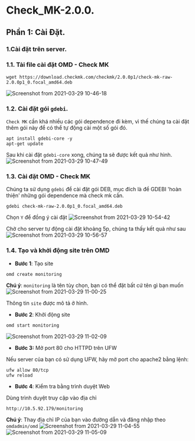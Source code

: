 # Check_MK-2.0.0.
## Phần 1: Cài Đặt.
### 1.Cài đặt trên server.
### 1.1. Tải file cài đặt OMD - Check MK
```
wget https://download.checkmk.com/checkmk/2.0.0p1/check-mk-raw-2.0.0p1_0.focal_amd64.deb
```
![Screenshot from 2021-03-29 10-46-18](https://user-images.githubusercontent.com/71110126/112784480-0b02a800-907c-11eb-8e23-a730039c6091.png)

### 1.2. Cài đặt gói `gdebi`.
`Check MK` cần khá nhiều các gói dependence đi kèm, vì thế chúng ta cài đặt thêm gói này để có thể tự động cài một số gói đó.
```
apt install gdebi-core -y
apt-get update
```
Sau khi cài đặt `gdebi-core` xong, chúng ta sẽ được kết quả như hình.
![Screenshot from 2021-03-29 10-47-49](https://user-images.githubusercontent.com/71110126/112784622-5c129c00-907c-11eb-88ce-1c2d82bd7f9b.png)

### 1.3. Cài đặt OMD - Check MK
Chúng ta sử dụng `gdebi` để cài đặt gói DEB, mục đích là để GDEBI 'hoàn thiện' những gói dependence mà check mk cần.
```
gdebi check-mk-raw-2.0.0p1_0.focal_amd64.deb
```
Chọn `Y` để đồng ý cài đặt
![Screenshot from 2021-03-29 10-54-42](https://user-images.githubusercontent.com/71110126/112784999-2f12b900-907d-11eb-910b-48affb2fcd4e.png)

Chờ cho server tự động cài đặt khoảng 5p, chúng ta thấy kết quả như sau
![Screenshot from 2021-03-29 10-56-57](https://user-images.githubusercontent.com/71110126/112785135-80bb4380-907d-11eb-90d9-455a4b75de7a.png)

### 1.4. Tạo và khởi động site trên OMD
- **Bước 1**: Tạo site
```
omd create monitoring
```
**Chú ý**: `monitoring` là tên tùy chọn, bạn có thể đặt bất cứ tên gì bạn muốn
![Screenshot from 2021-03-29 11-00-25](https://user-images.githubusercontent.com/71110126/112785365-050dc680-907e-11eb-95b2-230cbdffd47e.png)

Thông tin `site` được mô tả ở hình.
   
- **Bước 2**: Khởi động site

```
omd start monitoring
```
![Screenshot from 2021-03-29 11-02-09](https://user-images.githubusercontent.com/71110126/112785458-3b4b4600-907e-11eb-9a50-d8ac35aba0e6.png)
- **Bước 3:** Mở port 80 cho HTTPD trên UFW

Nếu server của bạn có sử dụng UFW, hãy mở port cho apache2 bằng lệnh:

```
ufw allow 80/tcp
ufw reload
```

- **Bước 4**: Kiểm tra bằng trình duyệt Web

Dùng trình duyệt truy cập vào địa chỉ

```
http://10.5.92.179/monitoring
```

**Chú ý**: Thay địa chỉ IP của bạn vào đường dẫn và đăng nhập theo `omdadmin/omd`
![Screenshot from 2021-03-29 11-04-55](https://user-images.githubusercontent.com/71110126/112785644-aac13580-907e-11eb-8ab9-270c81e62491.png)
![Screenshot from 2021-03-29 11-05-09](https://user-images.githubusercontent.com/71110126/112785649-ae54bc80-907e-11eb-8cb3-64201eacac5e.png)
